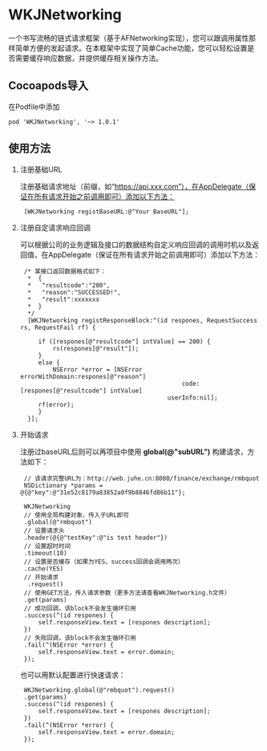 # WKJNetworking
一个书写流畅的链式请求框架（基于AFNetworking实现），您可以跟调用属性那样简单方便的发起请求。在本框架中实现了简单Cache功能，您可以轻松设置是否需要缓存响应数据，并提供缓存相关操作方法。

## Cocoapods导入
在Podfile中添加

	pod 'WKJNetworking', '~> 1.0.1'

## 使用方法
1. 注册基础URL

	注册基础请求地址（前缀，如“https://api.xxx.com”），在AppDelegate（保证在所有请求开始之前调用即可）添加以下方法：
	
		[WKJNetworking registBaseURL:@"Your BaseURL"];
		
2. 注册自定请求响应回调
	
	可以根据公司的业务逻辑及接口的数据结构自定义响应回调的调用时机以及返回值，在AppDelegate（保证在所有请求开始之前调用即可）添加以下方法：
	
		/* 某接口返回数据格式如下：
		 *	{
		 *	 "resultcode":"200",
		 *	 "reason":"SUCCESSED!", 
		 *	 "result":xxxxxxx
		 *	}
		 */
		 [WKJNetworking registResponseBlock:^(id respones, RequestSuccess rs, RequestFail rf) {
		 
        	if ([respones[@"resultcode"] intValue] == 200) {
            	rs(respones[@"result"]);
        	}
        	else {
            	NSError *error = [NSError errorWithDomain:respones[@"reason"]
                                                 	code:[respones[@"resultcode"] intValue]
                                             	userInfo:nil];
            rf(error);
        	}
    	 }];
	
3. 开始请求

	注册过baseURL后则可以再项目中使用 **global(@"subURL")** 构建请求，方法如下：
	
		// 该请求完整URL为：http://web.juhe.cn:8080/finance/exchange/rmbquot
    	NSDictionary *params = @{@"key":@"31e52c8179a83852a0f9b8846fd86b11"};
    	
    	WKJNetworking
    	// 使用全局构建对象，传入子URL即可
    	.global(@"rmbquot")
    	// 设置请求头
    	.header(@{@"testKey":@"is test header"})
    	// 设置超时时间
    	.timeout(10)
    	// 设置是否缓存（如果为YES，success回调会调用两次）
    	.cache(YES)
    	// 开始请求
    	 .request()
    	// 使用GET方法，传入请求参数（更多方法请查看WKJNetworking.h文件）
    	.get(params)
    	// 成功回调，该block不会发生循环引用
    	.success(^(id respones) {
        	self.responseView.text = [respones description];
    	})
    	// 失败回调，该block不会发生循环引用
   		.fail(^(NSError *error) {
        	self.responseView.text = error.domain;
    	});
    	
    也可以用默认配置进行快速请求：
    
    	WKJNetworking.global(@"rmbquot").request()
    	.get(params)
    	.success(^(id respones) {
        	self.responseView.text = [respones description];
    	})
   		.fail(^(NSError *error) {
        	self.responseView.text = error.domain;
    	});